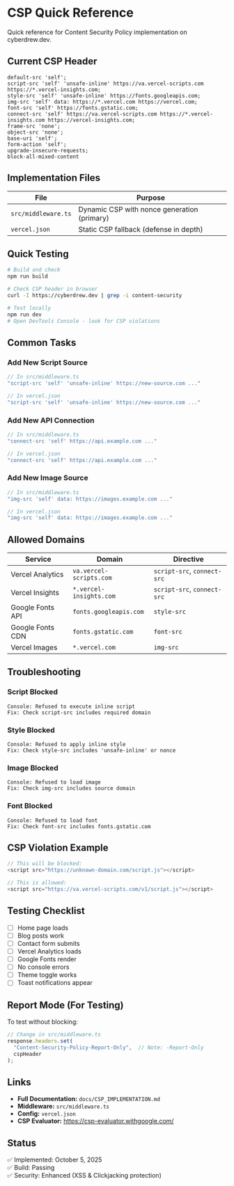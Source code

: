 # CSP Quick Reference

Quick reference for Content Security Policy implementation on cyberdrew.dev.

## Current CSP Header

```
default-src 'self';
script-src 'self' 'unsafe-inline' https://va.vercel-scripts.com https://*.vercel-insights.com;
style-src 'self' 'unsafe-inline' https://fonts.googleapis.com;
img-src 'self' data: https://*.vercel.com https://vercel.com;
font-src 'self' https://fonts.gstatic.com;
connect-src 'self' https://va.vercel-scripts.com https://*.vercel-insights.com https://vercel-insights.com;
frame-src 'none';
object-src 'none';
base-uri 'self';
form-action 'self';
upgrade-insecure-requests;
block-all-mixed-content
```

## Implementation Files

| File | Purpose |
|------|---------|
| `src/middleware.ts` | Dynamic CSP with nonce generation (primary) |
| `vercel.json` | Static CSP fallback (defense in depth) |

## Quick Testing

```bash
# Build and check
npm run build

# Check CSP header in browser
curl -I https://cyberdrew.dev | grep -i content-security

# Test locally
npm run dev
# Open DevTools Console - look for CSP violations
```

## Common Tasks

### Add New Script Source

```typescript
// In src/middleware.ts
"script-src 'self' 'unsafe-inline' https://new-source.com ..."

// In vercel.json
"script-src 'self' 'unsafe-inline' https://new-source.com ..."
```

### Add New API Connection

```typescript
// In src/middleware.ts
"connect-src 'self' https://api.example.com ..."

// In vercel.json
"connect-src 'self' https://api.example.com ..."
```

### Add New Image Source

```typescript
// In src/middleware.ts
"img-src 'self' data: https://images.example.com ..."

// In vercel.json  
"img-src 'self' data: https://images.example.com ..."
```

## Allowed Domains

| Service | Domain | Directive |
|---------|--------|-----------|
| Vercel Analytics | `va.vercel-scripts.com` | `script-src`, `connect-src` |
| Vercel Insights | `*.vercel-insights.com` | `script-src`, `connect-src` |
| Google Fonts API | `fonts.googleapis.com` | `style-src` |
| Google Fonts CDN | `fonts.gstatic.com` | `font-src` |
| Vercel Images | `*.vercel.com` | `img-src` |

## Troubleshooting

### Script Blocked

```
Console: Refused to execute inline script
Fix: Check script-src includes required domain
```

### Style Blocked

```
Console: Refused to apply inline style
Fix: Check style-src includes 'unsafe-inline' or nonce
```

### Image Blocked

```
Console: Refused to load image
Fix: Check img-src includes source domain
```

### Font Blocked

```
Console: Refused to load font
Fix: Check font-src includes fonts.gstatic.com
```

## CSP Violation Example

```javascript
// This will be blocked:
<script src="https://unknown-domain.com/script.js"></script>

// This is allowed:
<script src="https://va.vercel-scripts.com/v1/script.js"></script>
```

## Testing Checklist

- [ ] Home page loads
- [ ] Blog posts work
- [ ] Contact form submits
- [ ] Vercel Analytics loads
- [ ] Google Fonts render
- [ ] No console errors
- [ ] Theme toggle works
- [ ] Toast notifications appear

## Report Mode (For Testing)

To test without blocking:

```typescript
// Change in src/middleware.ts
response.headers.set(
  "Content-Security-Policy-Report-Only",  // Note: -Report-Only
  cspHeader
);
```

## Links

- **Full Documentation:** `docs/CSP_IMPLEMENTATION.md`
- **Middleware:** `src/middleware.ts`
- **Config:** `vercel.json`
- **CSP Evaluator:** https://csp-evaluator.withgoogle.com/

## Status

✅ Implemented: October 5, 2025  
✅ Build: Passing  
✅ Security: Enhanced (XSS & Clickjacking protection)
